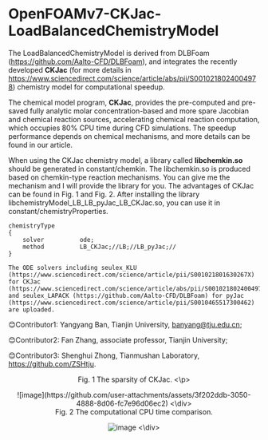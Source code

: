 # OpenFOAMv7-CKJac-LoadBalancedChemistryModel
   The LoadBalancedChemistryModel is derived from DLBFoam (https://github.com/Aalto-CFD/DLBFoam), and integrates the recently developed **CKJac** (for more details in https://www.sciencedirect.com/science/article/abs/pii/S0010218024004978) chemistry model for computational speedup.

   The chemical model program, **CKJac**, provides the pre-computed and pre-saved fully analytic molar concentration-based and more spare Jacobian and chemical reaction sources, accelerating chemical reaction computation, which occupies 80% CPU time during CFD simulations. The speedup performance depends on chemical mechanisms, and more details can be found in our article.

   When using the CKJac chemistry model, a library called **libchemkin.so** should be generated in constant/chemkin. The libchemkin.so is produced based on chemkin-type reaction mechanisms. You can give me the mechanism and I will provide the library for you. The advantages of CKJac can be found in Fig. 1 and Fig. 2. After installing the library libchemistryModel_LB_LB_pyJac_LB_CKJac.so, you can use it in constant/chemistryProperties. 

```
chemistryType
{
    solver          ode;
    method          LB_CKJac;//LB;//LB_pyJac;//
}
```


    The ODE solvers including seulex_KLU (https://www.sciencedirect.com/science/article/pii/S001021801630267X) for CKJac (https://www.sciencedirect.com/science/article/abs/pii/S0010218024004978) and seulex_LAPACK (https://github.com/Aalto-CFD/DLBFoam) for pyJac (https://www.sciencedirect.com/science/article/pii/S0010465517300462) are uploaded. 


:blush:Contributor1: Yangyang Ban, Tianjin University, banyang@tju.edu.cn; 


:blush:Contributor2: Fan Zhang, associate professor, Tianjin University; 


:blush:Contributor3: Shenghui Zhong, Tianmushan Laboratory, https://github.com/ZSHtju. 


<p align="center">
Fig. 1 The sparsity of CKJac.
<\p>
<div align=center>
![image](https://github.com/user-attachments/assets/3f202ddb-3050-4888-8d06-fc7e96d06ec2)
<\div>

<div align=center>
Fig. 2 The computational CPU time comparison.

![image](https://github.com/user-attachments/assets/0d170cf7-4d10-4ded-9267-55c165c5cbcf)
<\div>

